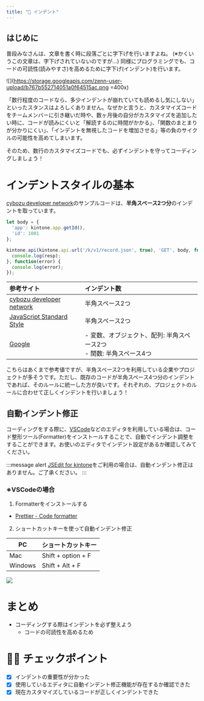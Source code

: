 ```yaml
---
title: "🍵 インデント"
---
```


## はじめに
普段みなさんは、文章を書く時に段落ごとに字下げを行いますよね。
(※かくいうこの文章は、字下げされていないのですが...)
同様にプログラミングでも、コードの可読性(読みやすさ)を高めるために字下げ(インデント)を行います。

![](https://storage.googleapis.com/zenn-user-upload/b767b552714051a0f64515ac.png =400x)

「数行程度のコードなら、多少インデントが崩れていても読めるし気にしない」といったスタンスはよろしくありません。なぜかと言うと、カスタマイズコードをチームメンバーに引き継いだ時や、数ヶ月後の自分がカスタマイズを追加したい時に、コードが読みにくいと「解読するのに時間がかかる」、「関数のまとまりが分かりにくい」、「インデントを無視したコードを増加させる」等の負のサイクルの可能性を高めてしまいます。

そのため、数行のカスタマイズコードでも、必ずインデントを守ってコーディングしましょう！

# インデントスタイルの基本

[cybozu developer network](https://developer.cybozu.io/hc/ja/articles/360028177472)のサンプルコードは、**半角スペース2つ分**のインデントを取っています。

```javascript:sample.js
let body = {
  'app': kintone.app.getId(),
  'id': 1001
};

kintone.api(kintone.api.url('/k/v1/record.json', true), 'GET', body, function(resp) {
  console.log(resp);
}, function(error) {
  console.log(error);
});
```

|参考サイト|インデント数|
|:--|:--|
|[cybozu developer network](https://developer.cybozu.io/hc/ja/articles/360028177472)|半角スペース2つ|
|[JavaScript Standard Style](https://standardjs.com/rules.html)|半角スペース2つ
|[Google](https://cou929.nu/data/google_javascript_style_guide/#id41)|- 変数、オブジェクト、配列: 半角スペース2つ <br> - 関数: 半角スペース4つ|

こちらはあくまで参考値ですが、半角スペース2つを利用している企業やプロジェクトが多そうです。ただし、既存のコードが半角スペース4つ分のインデントであれば、そのルールに統一した方が良いです。それぞれの、プロジェクトのルールに合わせて正しくインデントを行いましょう！

## 自動インデント修正
コーディングをする際に、[VSCode](https://code.visualstudio.com/)などのエディタを利用している場合は、コード整形ツール(Formatter)をインストールすることで、自動でインデント調整をすることができます。お使いのエディタでインデント設定があるか確認してみてください。

:::message alert
[JSEdit for kintone](https://developer.cybozu.io/hc/ja/articles/205452653-JSEdit-for-kintone)をご利用の場合は、自動インデント修正はありません。ご了承ください。
:::

### ※VSCodeの場合

1. Formatterをインストールする
  - [Prettier - Code formatter](https://marketplace.visualstudio.com/items?itemName=esbenp.prettier-vscode)
2. ショートカットキーを使って自動インデント修正

|PC|ショートカットキー|
|--|--|
|Mac|Shift + option + F|
|Windows|Shift + Alt + F|

![](https://storage.googleapis.com/zenn-user-upload/d59b0cf8cc37580a04e2baef.gif)

# まとめ
- コーディングする際はインデントを必ず整えよう
  - コードの可読性を高めるため

# 🧑‍💻 チェックポイント
- [x] インデントの重要性が分かった
- [x] 使用しているエディタに自動インデント修正機能が存在するか確認できた
- [x] 現在カスタマイズしているコードが正しくインデントできた
